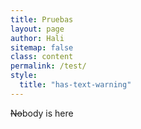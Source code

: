```yaml
---
title: Pruebas
layout: page
author: Hali
sitemap: false
class: content
permalink: /test/
style:
  title: "has-text-warning"
---
```


~~No~~body is here
